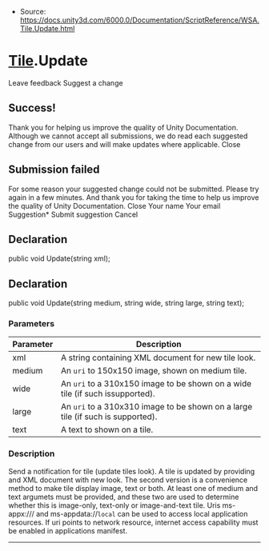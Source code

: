 * Source: https://docs.unity3d.com/6000.0/Documentation/ScriptReference/WSA.Tile.Update.html

#  [Tile](https://docs.unity3d.com/6000.0/Documentation/ScriptReference/WSA.Tile.html).Update
Leave feedback
Suggest a change
## Success!
Thank you for helping us improve the quality of Unity Documentation. Although we cannot accept all submissions, we do read each suggested change from our users and will make updates where applicable.
Close
## Submission failed
For some reason your suggested change could not be submitted. Please <a>try again</a> in a few minutes. And thank you for taking the time to help us improve the quality of Unity Documentation.
Close
Your name Your email Suggestion* Submit suggestion
Cancel
## Declaration
public void Update(string xml); 
## Declaration
public void Update(string medium, string wide, string large, string text); 
### Parameters
Parameter | Description  
---|---  
xml | A string containing XML document for new tile look.  
medium | An `uri` to 150x150 image, shown on medium tile.  
wide | An `uri` to a 310x150 image to be shown on a wide tile (if such issupported).  
large | An `uri` to a 310x310 image to be shown on a large tile (if such is supported).  
text | A text to shown on a tile.  
### Description
Send a notification for tile (update tiles look).
A tile is updated by providing and XML document with new look. The second version is a convenience method to make tile display image, text or both. At least one of medium and text argumets must be provided, and these two are used to determine whether this is image-only, text-only or image-and-text tile. Uris ms-appx:/// and ms-appdata://`local` can be used to access local application resources. If uri points to network resource, internet access capability must be enabled in applications manifest.
* * *
